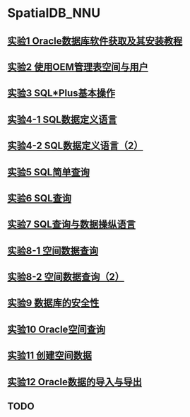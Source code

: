 # SpatialDB_NNU

## [实验1  Oracle数据库软件获取及其安装教程](https://github.com/solidjerryc/SpatialDB_NNU/tree/master/Ex.1 "实验1")

## [实验2  使用OEM管理表空间与用户](https://github.com/solidjerryc/SpatialDB_NNU/tree/master/Ex.2 "实验2")

## [实验3  SQL\*Plus基本操作](https://github.com/solidjerryc/SpatialDB_NNU/tree/master/Ex.3 "实验3")

## [实验4-1  SQL数据定义语言](https://github.com/shangjing1996/SpatialDB_NNU/tree/master/Ex.4-1 "实验4-1")

## [实验4-2  SQL数据定义语言（2）](https://github.com/shangjing1996/SpatialDB_NNU/tree/master/Ex.4-2 "实验4-2")

## [实验5  SQL简单查询](https://github.com/shangjing1996/SpatialDB_NNU/tree/master/Ex.5 "实验5")

## [实验6  SQL查询](https://github.com/shangjing1996/SpatialDB_NNU/tree/master/Ex.6 "实验6")

## [实验7  SQL查询与数据操纵语言](https://github.com/shangjing1996/SpatialDB_NNU/tree/master/Ex.7 "实验7")

## [实验8-1  空间数据查询](https://github.com/shangjing1996/SpatialDB_NNU/tree/master/Ex.8-1 "实验8-1")

## [实验8-2  空间数据查询（2）](https://github.com/shangjing1996/SpatialDB_NNU/tree/master/Ex.8-2 "实验8-2")

## [实验9  数据库的安全性](https://github.com/shangjing1996/SpatialDB_NNU/tree/master/Ex.9 "实验9")

## [实验10  Oracle空间查询](https://github.com/shangjing1996/SpatialDB_NNU/tree/master/Ex.10 "实验10")

## [实验11  创建空间数据](https://github.com/shangjing1996/SpatialDB_NNU/tree/master/Ex.11 "实验11")

## [实验12  Oracle数据的导入与导出](https://github.com/shangjing1996/SpatialDB_NNU/tree/master/Ex.12 "实验12")

## TODO
